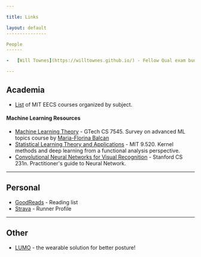 ```yaml
---

title: Links

layout: default
---------------

People
------

-	[Will Townes](https://willtownes.github.io/) - Fellow Qual exam buddy at Harvard Biostat.

---
```


Academia
--------

-	[List](https://www.eecs.mit.edu/docs/grad/EECS-TQE-Plan-Instructions-for-Graduate-Counselors.pdf) of MIT EECS courses organized by subject.

#### Machine Learning Resources

-	[Machine Learning Theory](http://www.cs.cmu.edu/~ninamf/ML13/index.html) - GTech CS 7545. Survey on advanced ML topics course by [Maria-Florina Balcan](http://www.cs.cmu.edu/~ninamf/)
-	[Statistical Learning Theory and Applications](http://www.mit.edu/~9.520/) - MIT 9.520. Kernel methods and deep learning from a functional analysis perspective.
-	[Convolutional Neural Networks for Visual Recognition](http://cs231n.stanford.edu/) - Stanford CS 231n. Practitioner's guide to Neural Network.

---

Personal
--------

-	[GoodReads](https://www.goodreads.com/user/show/2581042-jeremiah-zhe) - Reading list
-	[Strava](https://www.strava.com/athletes/10311831) - Runner Profile

---

Other
-----

-	[LUMO](http://www.lumobodytech.com/) - the wearable solution for better posture!
